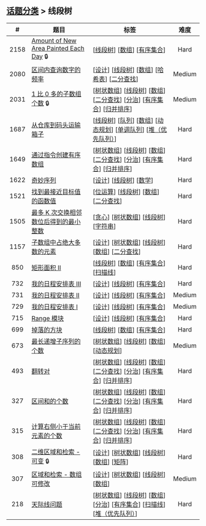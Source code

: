 <!--|This file generated by command(leetcode tag); DO NOT EDIT.            |-->
<!--+----------------------------------------------------------------------+-->
<!--|@author    awesee <openset.wang@gmail.com>                           |-->
<!--|@link      https://github.com/awesee                                 |-->
<!--|@home      https://github.com/awesee/leetcode                        |-->
<!--+----------------------------------------------------------------------+-->

## [话题分类](../README.md) > 线段树

| # | 题目 | 标签 | 难度 |
| :-: | - | - | :-: |
| 2158 | [Amount of New Area Painted Each Day](../../problems/amount-of-new-area-painted-each-day) 🔒 | [[线段树](../segment-tree/README.md)] [[数组](../array/README.md)] [[有序集合](../ordered-set/README.md)]  | Hard |
| 2080 | [区间内查询数字的频率](../../problems/range-frequency-queries) | [[设计](../design/README.md)] [[线段树](../segment-tree/README.md)] [[数组](../array/README.md)] [[哈希表](../hash-table/README.md)] [[二分查找](../binary-search/README.md)]  | Medium |
| 2031 | [1 比 0 多的子数组个数](../../problems/count-subarrays-with-more-ones-than-zeros) 🔒 | [[树状数组](../binary-indexed-tree/README.md)] [[线段树](../segment-tree/README.md)] [[数组](../array/README.md)] [[二分查找](../binary-search/README.md)] [[分治](../divide-and-conquer/README.md)] [[有序集合](../ordered-set/README.md)] [[归并排序](../merge-sort/README.md)]  | Medium |
| 1687 | [从仓库到码头运输箱子](../../problems/delivering-boxes-from-storage-to-ports) | [[线段树](../segment-tree/README.md)] [[队列](../queue/README.md)] [[数组](../array/README.md)] [[动态规划](../dynamic-programming/README.md)] [[单调队列](../monotonic-queue/README.md)] [[堆（优先队列）](../heap-priority-queue/README.md)]  | Hard |
| 1649 | [通过指令创建有序数组](../../problems/create-sorted-array-through-instructions) | [[树状数组](../binary-indexed-tree/README.md)] [[线段树](../segment-tree/README.md)] [[数组](../array/README.md)] [[二分查找](../binary-search/README.md)] [[分治](../divide-and-conquer/README.md)] [[有序集合](../ordered-set/README.md)] [[归并排序](../merge-sort/README.md)]  | Hard |
| 1622 | [奇妙序列](../../problems/fancy-sequence) | [[设计](../design/README.md)] [[线段树](../segment-tree/README.md)] [[数学](../math/README.md)]  | Hard |
| 1521 | [找到最接近目标值的函数值](../../problems/find-a-value-of-a-mysterious-function-closest-to-target) | [[位运算](../bit-manipulation/README.md)] [[线段树](../segment-tree/README.md)] [[数组](../array/README.md)] [[二分查找](../binary-search/README.md)]  | Hard |
| 1505 | [最多 K 次交换相邻数位后得到的最小整数](../../problems/minimum-possible-integer-after-at-most-k-adjacent-swaps-on-digits) | [[贪心](../greedy/README.md)] [[树状数组](../binary-indexed-tree/README.md)] [[线段树](../segment-tree/README.md)] [[字符串](../string/README.md)]  | Hard |
| 1157 | [子数组中占绝大多数的元素](../../problems/online-majority-element-in-subarray) | [[设计](../design/README.md)] [[树状数组](../binary-indexed-tree/README.md)] [[线段树](../segment-tree/README.md)] [[数组](../array/README.md)] [[二分查找](../binary-search/README.md)]  | Hard |
| 850 | [矩形面积 II](../../problems/rectangle-area-ii) | [[线段树](../segment-tree/README.md)] [[数组](../array/README.md)] [[有序集合](../ordered-set/README.md)] [[扫描线](../line-sweep/README.md)]  | Hard |
| 732 | [我的日程安排表 III](../../problems/my-calendar-iii) | [[设计](../design/README.md)] [[线段树](../segment-tree/README.md)] [[有序集合](../ordered-set/README.md)]  | Hard |
| 731 | [我的日程安排表 II](../../problems/my-calendar-ii) | [[设计](../design/README.md)] [[线段树](../segment-tree/README.md)] [[有序集合](../ordered-set/README.md)]  | Medium |
| 729 | [我的日程安排表 I](../../problems/my-calendar-i) | [[设计](../design/README.md)] [[线段树](../segment-tree/README.md)] [[有序集合](../ordered-set/README.md)]  | Medium |
| 715 | [Range 模块](../../problems/range-module) | [[设计](../design/README.md)] [[线段树](../segment-tree/README.md)] [[有序集合](../ordered-set/README.md)]  | Hard |
| 699 | [掉落的方块](../../problems/falling-squares) | [[线段树](../segment-tree/README.md)] [[数组](../array/README.md)] [[有序集合](../ordered-set/README.md)]  | Hard |
| 673 | [最长递增子序列的个数](../../problems/number-of-longest-increasing-subsequence) | [[树状数组](../binary-indexed-tree/README.md)] [[线段树](../segment-tree/README.md)] [[数组](../array/README.md)] [[动态规划](../dynamic-programming/README.md)]  | Medium |
| 493 | [翻转对](../../problems/reverse-pairs) | [[树状数组](../binary-indexed-tree/README.md)] [[线段树](../segment-tree/README.md)] [[数组](../array/README.md)] [[二分查找](../binary-search/README.md)] [[分治](../divide-and-conquer/README.md)] [[有序集合](../ordered-set/README.md)] [[归并排序](../merge-sort/README.md)]  | Hard |
| 327 | [区间和的个数](../../problems/count-of-range-sum) | [[树状数组](../binary-indexed-tree/README.md)] [[线段树](../segment-tree/README.md)] [[数组](../array/README.md)] [[二分查找](../binary-search/README.md)] [[分治](../divide-and-conquer/README.md)] [[有序集合](../ordered-set/README.md)] [[归并排序](../merge-sort/README.md)]  | Hard |
| 315 | [计算右侧小于当前元素的个数](../../problems/count-of-smaller-numbers-after-self) | [[树状数组](../binary-indexed-tree/README.md)] [[线段树](../segment-tree/README.md)] [[数组](../array/README.md)] [[二分查找](../binary-search/README.md)] [[分治](../divide-and-conquer/README.md)] [[有序集合](../ordered-set/README.md)] [[归并排序](../merge-sort/README.md)]  | Hard |
| 308 | [二维区域和检索 - 可变](../../problems/range-sum-query-2d-mutable) 🔒 | [[设计](../design/README.md)] [[树状数组](../binary-indexed-tree/README.md)] [[线段树](../segment-tree/README.md)] [[数组](../array/README.md)] [[矩阵](../matrix/README.md)]  | Hard |
| 307 | [区域和检索 - 数组可修改](../../problems/range-sum-query-mutable) | [[设计](../design/README.md)] [[树状数组](../binary-indexed-tree/README.md)] [[线段树](../segment-tree/README.md)] [[数组](../array/README.md)]  | Medium |
| 218 | [天际线问题](../../problems/the-skyline-problem) | [[树状数组](../binary-indexed-tree/README.md)] [[线段树](../segment-tree/README.md)] [[数组](../array/README.md)] [[分治](../divide-and-conquer/README.md)] [[有序集合](../ordered-set/README.md)] [[扫描线](../line-sweep/README.md)] [[堆（优先队列）](../heap-priority-queue/README.md)]  | Hard |
